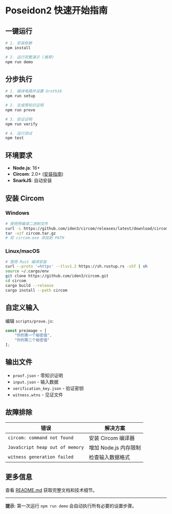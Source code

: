 # Poseidon2 快速开始指南

## 一键运行

```bash
# 1. 安装依赖
npm install

# 2. 运行完整演示 (推荐)
npm run demo
```

## 分步执行

```bash
# 1. 编译电路并设置 Groth16
npm run setup

# 2. 生成零知识证明
npm run prove  

# 3. 验证证明
npm run verify

# 4. 运行测试
npm test
```

## 环境要求

- **Node.js**: 16+ 
- **Circom**: 2.0+ ([安装指南](https://docs.circom.io/getting-started/installation/))
- **SnarkJS**: 自动安装

## 安装 Circom

### Windows
```bash
# 使用预编译二进制文件
curl -L https://github.com/iden3/circom/releases/latest/download/circom-windows-amd64.tar.gz -o circom.tar.gz
tar -xzf circom.tar.gz
# 将 circom.exe 添加到 PATH
```

### Linux/macOS
```bash
# 使用 Rust 编译安装
curl --proto '=https' --tlsv1.2 https://sh.rustup.rs -sSf | sh
source ~/.cargo/env
git clone https://github.com/iden3/circom.git
cd circom
cargo build --release
cargo install --path circom
```

## 自定义输入

编辑 `scripts/prove.js`:
```javascript
const preimage = [
    "你的第一个秘密值",
    "你的第二个秘密值"
];
```

## 输出文件

- `proof.json` - 零知识证明
- `input.json` - 输入数据  
- `verification_key.json` - 验证密钥
- `witness.wtns` - 见证文件

## 故障排除

| 错误 | 解决方案 |
|------|----------|
| `circom: command not found` | 安装 Circom 编译器 |
| `JavaScript heap out of memory` | 增加 Node.js 内存限制 |
| `witness generation failed` | 检查输入数据格式 |

## 更多信息

查看 [README.md](README.md) 获取完整文档和技术细节。

---

**提示**: 第一次运行 `npm run demo` 会自动执行所有必要的设置步骤。 